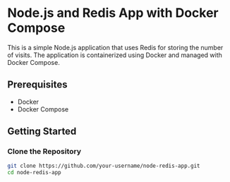 # Node.js and Redis App with Docker Compose

This is a simple Node.js application that uses Redis for storing the number of visits. The application is containerized using Docker and managed with Docker Compose.

## Prerequisites

- Docker
- Docker Compose

## Getting Started

### Clone the Repository

```bash
git clone https://github.com/your-username/node-redis-app.git
cd node-redis-app

